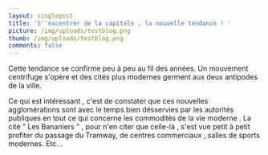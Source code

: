 ```yaml
---
layout: singlepost
title: 'S''excentrer de la capitale , la nouvelle tendance ! '
picture: /img/uploads/testblog.png
thumb: /img/uploads/testblog.png
comments: false
---
```

Cette tendance se confirme peu à peu au fil des années. Un mouvement centrifuge s'opère et des cités plus modernes germent aux deux antipodes de la ville. 

Ce qui est intéressant , c'est de constater que ces nouvelles agglomérations sont avec le temps bien désservies par les autorités publiques en tout ce qui concerne les commodités de la vie moderne . La cité " Les Bananiers " , pour n'en citer que celle-là , s'est vue petit à petit profiter du passage du Tramway, de centres commerciaux , salles de sports modernes. Etc...
